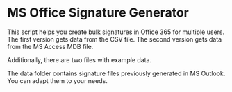 # MS Office Signature Generator

This script helps you create bulk signatures in Office 365 for multiple users.
The first version gets data from the CSV file. The second version gets data from the MS Access MDB file.

Additionally, there are two files with example data. 

The data folder contains signature files previously generated in MS Outlook. You can adapt them to your needs.
